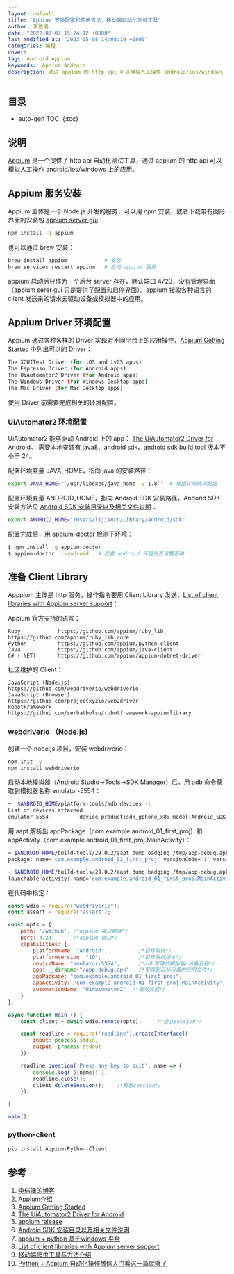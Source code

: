 ```yaml
---
layout: default
title: "Appium 安装配置和使用方法，移动端自动化测试工具"
author: 李佶澳
date: "2022-07-07 15:24:12 +0800"
last_modified_at: "2023-05-08 14:08:19 +0800"
categories: 编程
cover:
tags: Android Appium
keywords:  Appium Android
description: 通过 appium 的 http api 可以模拟人工操作 android/ios/windows 上的应用
---
```


## 目录

* auto-gen TOC:
{:toc}

## 说明

[Appium][2] 是一个提供了 http api 自动化测试工具，通过 appium 的 http api 可以模拟人工操作 android/ios/windows 上的应用。

## Appium 服务安装

Appium 主体是一个 Node.js 开发的服务，可以用 npm 安装，或者下载带有图形界面的安装包 [appium server gui][5]：

```sh
npm install -g appium
```

也可以通过 brew 安装：

```sh
brew install appium            # 安装
brew services restart appium   # 启动 appium 服务
```

appium 启动后只作为一个后台 server 存在，默认端口 4723，没有管理界面（appium serer gui 只是提供了配置和启停界面）。appium 接收各种语言的 client 发送来的请求去驱动设备或模拟器中的应用。

## Appium Driver 环境配置

Appium 通过各种各样的 Driver 实现对不同平台上的应用操控，[Appium Getting Started][3] 中列出可以的 Driver：

```sh
The XCUITest Driver (for iOS and tvOS apps)
The Espresso Driver (for Android apps)
The UiAutomator2 Driver (for Android apps)
The Windows Driver (for Windows Desktop apps)
The Mac Driver (for Mac Desktop apps)
```

使用 Driver 前需要完成相关的环境配置。

###  UiAutomator2 环境配置

UiAutomator2 能够驱动 Android 上的 app： [The UiAutomator2 Driver for Android][4]。
需要本地安装有 java8、android sdk、android sdk build tool 版本不小于 24。

配置环境变量 JAVA_HOME，指向 java 的安装路径：

```sh
export JAVA_HOME="`/usr/libexec/java_home -v 1.8`"  # 根据实际情况配置
```

配置环境变量 ANDROID_HOME，指向 Android SDK 安装路径，Andorid SDK 安装方法见 [Android SDK 安装目录以及相关文件说明][6]：

```sh
export ANDROID_HOME="/Users/lijiaocn/Library/Android/sdk"
```

配置完成后，用 appium-doctor 检测下环境：

```sh
$ npm install -g appium-doctor
$ appium-doctor  --android   # 检查 android 环境是否设置正确
```

## 准备 Client Library

Apppium 主体是 http 服务，操作指令要用 Client Library 发送，[List of client libraries with Appium server support][8]：

Appium 官方支持的语言：

```
Ruby            https://github.com/appium/ruby_lib, https://github.com/appium/ruby_lib_core
Python          https://github.com/appium/python-client
Java            https://github.com/appium/java-client
C# (.NET)       https://github.com/appium/appium-dotnet-driver
```

社区维护的 Client：

```
JavaScript (Node.js)          https://github.com/webdriverio/webdriverio
JavaScript (Browser)          https://github.com/projectxyzio/web2driver
RobotFramework                https://github.com/serhatbolsu/robotframework-appiumlibrary
```

### webdriverio （Node.js)

创建一个 node.js 项目，安装 webdriverio：

```sh
npm init -y 
npm install webdriverio
```

启动本地模拟器（Android Studio->Tools->SDK Manager）后，用 adb 命令获取到模拟器名称 emulator-5554：

```sh
➜  $ANDROID_HOME/platform-tools/adb devices -l
List of devices attached
emulator-5554          device product:sdk_gphone_x86 model:Android_SDK_built_for_x86 device:generic_x86 transport_id:2
```

用 aapt 解析出 appPackage（com.example.android_01_first_proj）和 appActivity（com.example.android_01_first_proj.MainActivity）：

```sh
➜ $ANDROID_HOME/build-tools/29.0.2/aapt dump badging /tmp/app-debug.apk |grep package
package: name='com.example.android_01_first_proj' versionCode='1' versionName='1.0' compileSdkVersion='31' compileSdkVersionCodename='12'

➜ $ANDROID_HOME/build-tools/29.0.2/aapt dump badging /tmp/app-debug.apk |grep launchable-activity
launchable-activity: name='com.example.android_01_first_proj.MainActivity'  label='android-01-first-proj' icon=''
```

在代码中指定：


```js
const wdio = require("webdriverio");
const assert = require("assert");

const opts = {
    path: '/wd/hub', /*appium 接口路径*/
    port: 4723,      /*appium 端口*/
    capabilities: {
        platformName: "Android",          /*目标系统*/
        platformVersion: "10",            /*目标系统版本*/
        deviceName: "emulator-5554",      /*adb管理的模拟器/设备名称*/
        app: __dirname+"/app-debug.apk",  /*安装到目标设备的应用文件*/
        appPackage: "com.example.android_01_first_proj",                 /*目标 app 的包名*/    
        appActivity: "com.example.android_01_first_proj.MainActivity",   /*目标 app 的登陆Activity*/    
        automationName: "UiAutomator2"  /*驱动类型*/
    }
};

async function main () {
    const client = await wdio.remote(opts);     /*建立session*/

    const readline = require('readline').createInterface({
        input: process.stdin,
        output: process.stdout
    });

    readline.question('Press any key to exit', name => {
        console.log(`${name}!`);
        readline.close();
        client.deleteSession();    /*释放session*/
    });

}

main();
```

### python-client

```sh
pip install Appium-Python-Client 
```

## 参考

1. [李佶澳的博客][1]
2. [Appium介绍][2]
3. [Appium Getting Started][3]
4. [The UiAutomator2 Driver for Android][4]
5. [appium release][5]
6. [Android SDK 安装目录以及相关文件说明][6]
7. [appium + python 基于windows 平台][7]
8. [List of client libraries with Appium server support][8]
9. [移动端爬虫工具与方法介绍][9]
10. [Python + Appium 自动化操作微信入门看这一篇就够了][10]

[1]: https://www.lijiaocn.com "李佶澳的博客"
[2]: https://appium.io/docs/cn/about-appium/intro/ "Appium介绍" 
[3]: https://appium.io/docs/en/about-appium/getting-started/index.html "Appium Getting Started"
[4]: https://appium.io/docs/en/drivers/android-uiautomator2/index.html "The UiAutomator2 Driver for Android"
[5]: https://github.com/appium/appium-desktop/releases "appium release"
[6]: https://www.lijiaocn.com/%E7%BC%96%E7%A8%8B/2022/07/07/android-sdk-tools.html "Android SDK 安装目录以及相关文件说明"
[7]: https://www.cnblogs.com/shenh/p/11758917.html "appium + python 基于windows 平台"
[8]: https://appium.io/docs/en/about-appium/appium-clients/index.html "List of client libraries with Appium server support"
[9]: https://www.cnblogs.com/163yun/p/9681061.html "移动端爬虫工具与方法介绍"
[10]: https://blog.csdn.net/ityard/article/details/109498443 "Python + Appium 自动化操作微信入门看这一篇就够了"
